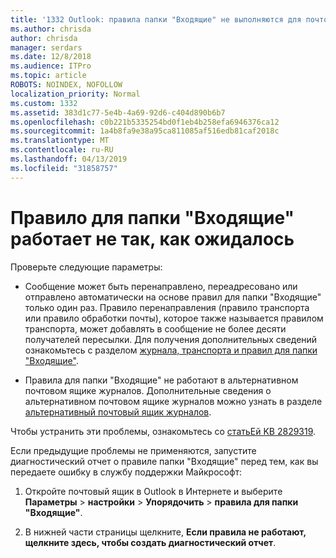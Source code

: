 ```yaml
---
title: '1332 Outlook: правила папки "Входящие" не выполняются для почтового ящика.'
ms.author: chrisda
author: chrisda
manager: serdars
ms.date: 12/8/2018
ms.audience: ITPro
ms.topic: article
ROBOTS: NOINDEX, NOFOLLOW
localization_priority: Normal
ms.custom: 1332
ms.assetid: 383d1c77-5e4b-4a69-92d6-c404d890b6b7
ms.openlocfilehash: c0b221b5335254bd0f1eb4b258efa6946376ca12
ms.sourcegitcommit: 1a4b8fa9e38a95ca811085af516edb81caf2018c
ms.translationtype: MT
ms.contentlocale: ru-RU
ms.lasthandoff: 04/13/2019
ms.locfileid: "31858757"
---
```

# <a name="an-inbox-rule-doesnt-work-as-expected"></a>Правило для папки "Входящие" работает не так, как ожидалось

Проверьте следующие параметры:

- Сообщение может быть перенаправлено, переадресовано или отправлено автоматически на основе правил для папки "Входящие" только один раз. Правило перенаправления (правило транспорта или правило обработки почты), которое также называется правилом транспорта, может добавлять в сообщение не более десяти получателей пересылки. Для получения дополнительных сведений ознакомьтесь с разделом [журнала, транспорта и правил для папки "Входящие"](https://docs.microsoft.com/office365/servicedescriptions/exchange-online-service-description/exchange-online-limits).

- Правила для папки "Входящие" не работают в альтернативном почтовом ящике журналов. Дополнительные сведения о альтернативном почтовом ящике журналов можно узнать в разделе [альтернативный почтовый ящик журналов](https://docs.microsoft.com/Exchange/security-and-compliance/journaling/journaling#alternate-journaling-mailbox).

Чтобы устранить эти проблемы, ознакомьтесь со [статьЕй KB 2829319](https://support.microsoft.com/kb/2829319).

Если предыдущие проблемы не применяются, запустите диагностический отчет о правиле папки "Входящие" перед тем, как вы передаете ошибку в службу поддержки Майкрософт:

1. Откройте почтовый ящик в Outlook в Интернете и выберите **Параметры** \> **настройки** \> **Упорядочить** \> **правила для папки "Входящие"**.

2. В нижней части страницы щелкните, **Если правила не работают, щелкните здесь, чтобы создать диагностический отчет**.
